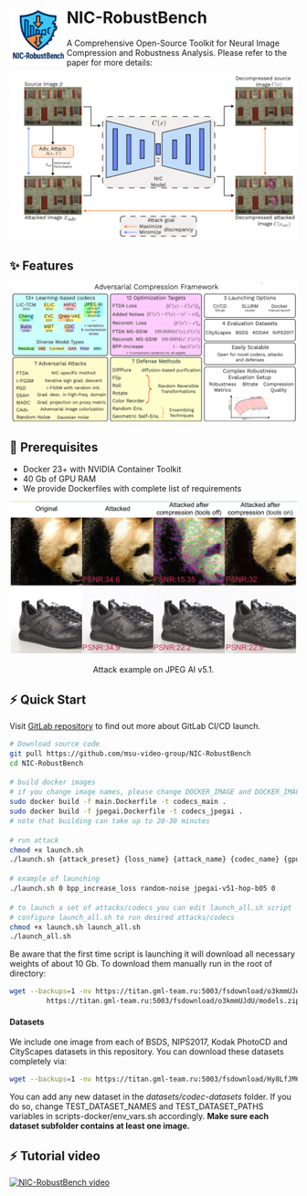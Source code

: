 # <img align="left" width="100" height="100" src="imgs/logo.png"> NIC-RobustBench

A Comprehensive Open-Source Toolkit for Neural Image Compression and Robustness Analysis. Please refer to the paper for more details:

![Benchmark scheme](imgs/scheme1.png)

## :sparkles: Features

![Benchmark Features](imgs/scheme2.png)
<!-- - **13+ Neural Image Codecs** (e.g., JPEGAI v7.1, HiFiC, etc.)  
- **7 Adversarial Attack Algorithms** with **12 loss functions**  
- **Plug-and-Play API** — add your own codec or attack in <50 LOC  
- **One-command Experiments** via Docker + `launch.sh`  
- **Three launching options** — Docker, Slurm and GitLab CI/CD -->

## :whale: Prerequisites
- Docker 23+ with NVIDIA Container Toolkit
- 40 Gb of GPU RAM
- We provide Dockerfiles with complete list of requirements

![Attack example](imgs/attack_example.png)
<center>
Attack example on JPEG AI v5.1.
</center>

## :zap: Quick Start
Visit [GitLab repository](https://vg-code.gml-team.ru/framework/codecs-robustness) to find out more about GitLab CI/CD launch.

```bash
# Download source code
git pull https://github.com/msu-video-group/NIC-RobustBench
cd NIC-RobustBench

# build docker images
# if you change image names, please change DOCKER_IMAGE and DOCKER_IMAGE_JPEGAI variables accordingly in launch.sh script
sudo docker build -f main.Dockerfile -t codecs_main . 
sudo docker build -f jpegai.Dockerfile -t codecs_jpegai .
# note that building can take up to 20-30 minutes
 
# run attack
chmod +x launch.sh
./launch.sh {attack_preset} {loss_name} {attack_name} {codec_name} {gpu_id}

# example of launching
./launch.sh 0 bpp_increase_loss random-noise jpegai-v51-hop-b05 0

# to launch a set of attacks/codecs you can edit launch_all.sh script
# configure launch_all.sh to run desired attacks/codecs 
chmod +x launch.sh launch_all.sh
./launch_all.sh
```

Be aware that the first time script is launching it will download all necessary weights of about 10 Gb. To download them manually run in the root of directory:
```bash
wget --backups=1 -nv https://titan.gml-team.ru:5003/fsdownload/o3kmmUJdU/models.zip \
         https://titan.gml-team.ru:5003/fsdownload/o3kmmUJdU/models.zip && rm models.zip.1
```

#### Datasets
We include one image from each of BSDS, NIPS2017, Kodak PhotoCD and CityScapes datasets in this repository. You can download these datasets completely via:
```bash
wget --backups=1 -nv https://titan.gml-team.ru:5003/fsdownload/Hy8LfJM6e/codec-datasets.zip https://titan.gml-team.ru:5003/fsdownload/Hy8LfJM6e/codec-datasets.zip && codec-datasets.zip.1 
```

You can add any new dataset in the *datasets/codec-datasets* folder. If you do so, change TEST_DATASET_NAMES and TEST_DATASET_PATHS variables in scripts-docker/env_vars.sh accordingly. **Make sure each dataset subfolder contains at least one image.**

## :zap: Tutorial video
[![NIC-RobustBench video](https://img.youtube.com/vi/SgZ1WezyG2c/0.jpg)](https://www.youtube.com/watch?v=SgZ1WezyG2c)
